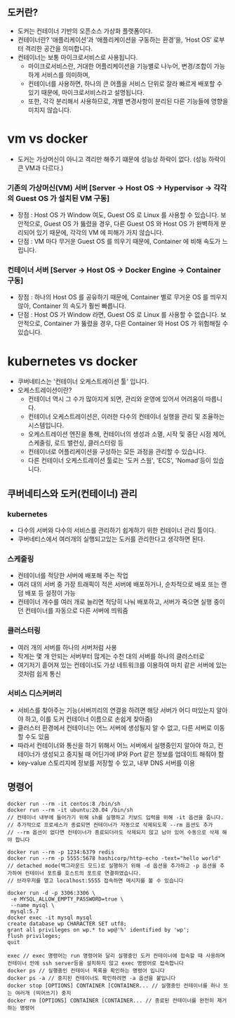 ## 도커란?
- 도커는 컨테이너 기반의 오픈소스 가상화 플랫폼이다.
- 컨테이너란? ‘애플리케이션’과 ‘애플리케이션을 구동하는 환경’을, ‘Host OS’ 로부터 격리한 공간을 의미합니다.
- 컨테이너는 보통 마이크로서비스로 사용됩니다.
    - 마이크로서비스란, 거대한 어플리케이션을 기능별로 나누어, 변경/조합이 가능하게 서비스를 의미하며,
    - 컨테이너를 사용하면, 하나의 큰 어플을 서비스 단위로 잘라 빠르게 배포할 수 있기 때문에, 마이크로서비스라고 설명됩니다.
    - 또한, 각각 분리해서 사용하므로, 개별 변경사항이 분리된 다른 기능들에 영향을 미치지 않습니다.

# vm vs docker 
- 도커는 가상머신이 아니고 격리만 해주기 떄문에 성능상 하락이 없다. (성능 하락이 큰 VM과 다르다.)
### 기존의 가상머신(VM) 서버 [Server → Host OS → Hypervisor → 각각의 Guest OS 가 설치된 VM 구동] 
- 장점 : Host OS 가 Window 여도, Guest OS 로 Linux 를 사용할 수 있습니다. 보안적으로, Guest OS 가 뚫렸을 경우, 다른 Guest OS 와 Host OS 가 완벽하게 분리되어 있기 때문에, 각각의 VM 에 피해가 가지 않습니다.
- 단점 : VM 마다 무거운 Guest OS 를 띄우기 때문에, Container 에 비해 속도가 느립니다.
### 컨테이너 서버 [Server → Host OS → Docker Engine → Container 구동]
- 장점 : 하나의 Host OS 를 공유하기 때문에, Container 별로 무거운 OS 를 띄우지 않아, Container 의 속도가 훨씬 빠릅니다.
- 단점 : Host OS 가 Window 라면, Guest OS 로 Linux 를 사용할 수 없습니다. 보안적으로, Container 가 뚫렸을 경우, 다른 Container 와 Host OS 가 위험해질 수 있습니다.


# kubernetes vs docker
- 쿠버네티스는 '컨테이너 오케스트레이션 툴' 입니다.
- 오케스트레이션이란?
    - 컨테이너 역시 그 수가 많아지게 되면, 관리와 운영에 있어서 어려움이 따릅니다.
    - 컨테이너 오케스트레이션은, 이러한 다수의 컨테이너 실행을 관리 및 조율하는 시스템입니다.
    - 오케스트레이션 엔진을 통해, 컨테이너의 생성과 소멸, 시작 및 중단 시점 제어, 스케줄링, 로드 밸런싱, 클러스터링 등
    - 컨테이너로 어플리케이션을 구성하는 모든 과정을 관리할 수 있습니다.
    - 다른 컨테이너 오케스트레이션 툴로는 '도커 스웜', 'ECS', 'Nomad'등이 있습니다.

## 쿠버네티스와 도커(컨테이너) 관리
### kubernetes
- 다수의 서버와 다수의 서비스를 관리하기 쉽게하기 위한 컨테이너 관리 툴이다.
- 쿠버네티스에서 여러개의 실행되고있는 도커를 관리한다고 생각하면 된다.
### 스케줄링
- 컨테이너를 적당한 서버에 배포해 주는 작업
- 여러 대의 서버 중 가장 트래픽이 적은 서버에 배포하거나, 순차적으로 배포 또는 랜덤 배포 등 설정이 가능
- 컨테이너 개수를 여러 개로 늘리면 적당히 나눠 배포하고, 서버가 죽으면 실행 중이던 컨테이너를 자동으로 다른 서버에 띄워줌
### 클러스터링
- 여러 개의 서버를 하나의 서버처럼 사용
- 작게는 몇 개 안되는 서버부터 많게는 수천 대의 서버를 하나의 클러스터로
- 여기저기 흩어져 있는 컨테이너도 가상 네트워크를 이용하여 마치 같은 서버에 있는 것처럼 쉽게 통신
### 서비스 디스커버리
- 서비스를 찾아주는 기능(서버끼리의 연결을 하려면 해당 서버가 어디 떠있는지 알아야 하고, 이를 도커 컨테이너 이름으로 손쉽게 찾아줌)
- 클러스터 환경에서 컨테이너는 어느 서버에 생성될지 알 수 없고, 다른 서버로 이동 할 수도 있음
- 따라서 컨테이너와 통신을 하기 위해서 어느 서버에서 실행중인지 알아야 하고, 컨테이너가 생성되고 중지될 때 어딘가에 IP와 Port 같은 정보를 업데이트 해줘야 함
- key-value 스토리지에 정보를 저장할 수 있고, 내부 DNS 서버를 이용


## 명령어
```
docker run --rm -it centos:8 /bin/sh
docker run --rm -it ubuntu:20.04 /bin/sh
// 컨테이너 내부에 들어가기 위해 sh를 실행하고 키보드 입력을 위해 -it 옵션을 줍니다. 
// 추가적으로 프로세스가 종료되면 컨테이너가 자동으로 삭제되도록 --rm 옵션도 추가
// --rm 옵션이 없다면 컨테이너가 종료되더라도 삭제되지 않고 남아 있어 수동으로 삭제 해야 합니다
```
```
docker run --rm -p 1234:6379 redis
docker run --rm -p 5555:5678 hashicorp/http-echo -text="hello world"
// detached mode(백그라운드 모드)로 실행하기 위해 -d 옵션을 추가하고 -p 옵션을 추가하여 컨테이너 포트를 호스트의 포트로 연결하였습니다. 
// 브라우저를 열고 localhost:5555 접속하면 메시지를 볼 수 있습니다

docker run -d -p 3306:3306 \ 
 -e MYSQL_ALLOW_EMPTY_PASSWORD=true \ 
 --name mysql \ 
 mysql:5.7
docker exec -it mysql mysql 
create database wp CHARACTER SET utf8; 
grant all privileges on wp.* to wp@'%' identified by 'wp'; 
flush privileges; 
quit

```
```
exec // exec 명령어는 run 명령어와 달리 실행중인 도커 컨테이너에 접속할 때 사용하며 컨테이너 안에 ssh server등을 설치하지 않고 exec 명령어로 접속합니다
docker ps // 실행중인 컨테이너 목록을 확인하는 명령어 입니다
docker ps -a // 중지된 컨테이너도 확인하려면 -a 옵션을 붙입니다
docker stop [OPTIONS] CONTAINER [CONTAINER... // 실행중인 컨테이너를 하나 또는 여러개 (띄어쓰기) 중지
docker rm [OPTIONS] CONTAINER [CONTAINER... // 종료된 컨테이너를 완전히 제거하는 명령어
```
